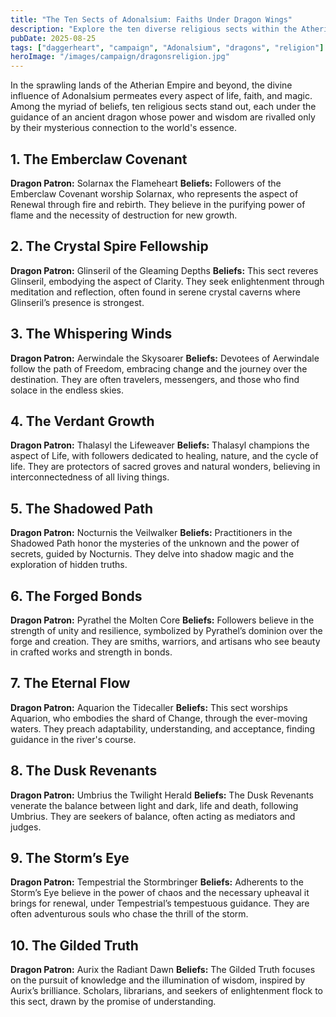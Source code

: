 ```yaml
---
title: "The Ten Sects of Adonalsium: Faiths Under Dragon Wings"
description: "Explore the ten diverse religious sects within the Atherian Empire, each led by ancient dragons embodying the essence of the shards."
pubDate: 2025-08-25
tags: ["daggerheart", "campaign", "Adonalsium", "dragons", "religion"]
heroImage: "/images/campaign/dragonsreligion.jpg"
---
```

In the sprawling lands of the Atherian Empire and beyond, the divine influence of Adonalsium permeates every aspect of life, faith, and magic. Among the myriad of beliefs, ten religious sects stand out, each under the guidance of an ancient dragon whose power and wisdom are rivalled only by their mysterious connection to the world's essence.

## 1. The Emberclaw Covenant

**Dragon Patron:** Solarnax the Flameheart
**Beliefs:** Followers of the Emberclaw Covenant worship Solarnax, who represents the aspect of Renewal through fire and rebirth. They believe in the purifying power of flame and the necessity of destruction for new growth.

## 2. The Crystal Spire Fellowship

**Dragon Patron:** Glinseril of the Gleaming Depths
**Beliefs:** This sect reveres Glinseril, embodying the aspect of Clarity. They seek enlightenment through meditation and reflection, often found in serene crystal caverns where Glinseril’s presence is strongest.

## 3. The Whispering Winds

**Dragon Patron:** Aerwindale the Skysoarer
**Beliefs:** Devotees of Aerwindale follow the path of Freedom, embracing change and the journey over the destination. They are often travelers, messengers, and those who find solace in the endless skies.

## 4. The Verdant Growth

**Dragon Patron:** Thalasyl the Lifeweaver
**Beliefs:** Thalasyl champions the aspect of Life, with followers dedicated to healing, nature, and the cycle of life. They are protectors of sacred groves and natural wonders, believing in interconnectedness of all living things.

## 5. The Shadowed Path

**Dragon Patron:** Nocturnis the Veilwalker
**Beliefs:** Practitioners in the Shadowed Path honor the mysteries of the unknown and the power of secrets, guided by Nocturnis. They delve into shadow magic and the exploration of hidden truths.

## 6. The Forged Bonds

**Dragon Patron:** Pyrathel the Molten Core
**Beliefs:** Followers believe in the strength of unity and resilience, symbolized by Pyrathel’s dominion over the forge and creation. They are smiths, warriors, and artisans who see beauty in crafted works and strength in bonds.

## 7. The Eternal Flow

**Dragon Patron:** Aquarion the Tidecaller
**Beliefs:** This sect worships Aquarion, who embodies the shard of Change, through the ever-moving waters. They preach adaptability, understanding, and acceptance, finding guidance in the river's course.

## 8. The Dusk Revenants

**Dragon Patron:** Umbrius the Twilight Herald
**Beliefs:** The Dusk Revenants venerate the balance between light and dark, life and death, following Umbrius. They are seekers of balance, often acting as mediators and judges.

## 9. The Storm’s Eye

**Dragon Patron:** Tempestrial the Stormbringer
**Beliefs:** Adherents to the Storm’s Eye believe in the power of chaos and the necessary upheaval it brings for renewal, under Tempestrial’s tempestuous guidance. They are often adventurous souls who chase the thrill of the storm.

## 10. The Gilded Truth

**Dragon Patron:** Aurix the Radiant Dawn
**Beliefs:** The Gilded Truth focuses on the pursuit of knowledge and the illumination of wisdom, inspired by Aurix’s brilliance. Scholars, librarians, and seekers of enlightenment flock to this sect, drawn by the promise of understanding.
